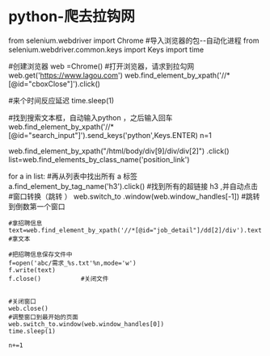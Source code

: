 # python-爬去拉钩网
from selenium.webdriver  import Chrome      #导入浏览器的包--自动化进程
from selenium.webdriver.common.keys import Keys
import time

#创建浏览器
web =Chrome()
#打开浏览器，请求到拉勾网
web.get('https://www.lagou.com')
web.find_element_by_xpath('//*[@id="cboxClose"]').click()   

#来个时间反应延迟
time.sleep(1)

#找到搜索文本框，自动输入python ，之后输入回车
web.find_element_by_xpath('//*[@id="search_input"]').send_keys('python',Keys.ENTER)
n=1

web.find_element_by_xpath("/html/body/div[9]/div/div[2]") .click()
list=web.find_elements_by_class_name('position_link')     

for a in list:          #再从列表中找出所有  a  标签
    a.find_element_by_tag_name('h3').click()    #找到所有的超链接  h3  ,并自动点击
    #窗口转换（跳转 ）
    web.switch_to .window(web.window_handles[-1])       #跳转到倒数第一个窗口
    
    #拿招聘信息
    text=web.find_element_by_xpath('//*[@id="job_detail"]/dd[2]/div').text   #拿文本

    #把招聘信息保存文件中
    f=open('abc/需求_%s.txt'%n,mode='w')
    f.write(text)
    f.close()           #关闭文件


    #关闭窗口
    web.close()
    #调整窗口到最开始的页面
    web.switch_to.window(web.window_handles[0])
    time.sleep(1)

    n+=1
